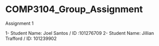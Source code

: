 # COMP3104_Group_Assignment
Assignment 1


1- Student Name: Joel Santos / ID :101276709
2- Student Name: Jillian Trafford / ID: 101239902
